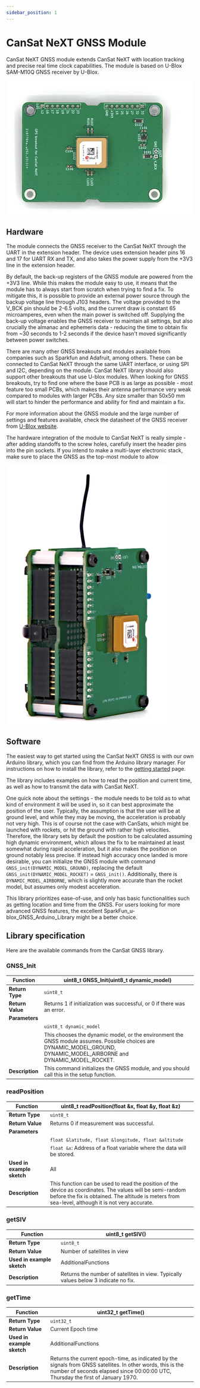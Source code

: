 ```yaml
---
sidebar_position: 1
---
```


# CanSat NeXT GNSS Module

CanSat NeXT GNSS module extends CanSat NeXT with location tracking and precise real time clock capabilities. The module is based on U-Blox SAM-M10Q GNSS receiver by U-Blox.

![CanSat NeXT GNSS module](./img/GNSS.png)

## Hardware

The module connects the GNSS receiver to the CanSat NeXT through the UART in the extension header. The device uses extension header pins 16 and 17 for UART RX and TX, and also takes the power supply from the +3V3 line in the extension header.

By default, the back-up registers of the GNSS module are powered from the +3V3 line. While this makes the module easy to use, it means that the module has to always start from scratch when trying to find a fix. To mitigate this, it is possible to provide an external power source through the backup voltage line through J103 headers. The voltage provided to the V_BCK pin should be 2-6.5 volts, and the current draw is constant 65 microamperes, even when the main power is switched off. Supplying the back-up voltage enables the GNSS receiver to maintain all settings, but also crucially the almanac and ephemeris data - reducing the time to obtain fix from ~30 seconds to 1-2 seconds if the device hasn't moved significantly between power switches.

There are many other GNSS breakouts and modules available from companies such as Sparkfun and Adafruit, among others. These can be connected to CanSat NeXT through the same UART interface, or using SPI and I2C, depending on the module. CanSat NeXT library should also support other breakouts that use U-blox modules. When looking for GNSS breakouts, try to find one where the base PCB is as large as possible - most feature too small PCBs, which makes their antenna performance very weak compared to modules with larger PCBs. Any size smaller than 50x50 mm will start to hinder the performance and ability for find and maintain a fix.

For more information about the GNSS module and the large number of settings and features available, check the datasheet of the GNSS receiver from [U-Blox website](https://www.u-blox.com/en/product/sam-m10q-module).

The hardware integration of the module to CanSat NeXT is really simple - after adding standoffs to the screw holes, carefully insert the header pins into the pin sockets. If you intend to make a multi-layer electronic stack, make sure to place the GNSS as the top-most module to allow 

![CanSat NeXT GNSS module](./img/stack.png)

## Software

The easiest way to get started using the CanSat NeXT GNSS is with our own Arduino library, which you can find from the Arduino library manager. For instructions on how to install the library, refer to the [getting started](./../course/lesson1.md) page.

The library includes examples on how to read the position and current time, as well as how to transmit the data with CanSat NeXT.

One quick note about the settings - the module needs to be told as to what kind of environment it will be used in, so it can best approximate the position of the user. Typically, the assumption is that the user will be at ground level, and while they may be moving, the acceleration is probably not very high. This is of course not the case with CanSats, which might be launched with rockets, or hit the ground with rather high velocities. Therefore, the library sets by default the position to be calculated assuming high dynamic environment, which allows the fix to be maintained at least somewhat during rapid acceleration, but it also makes the position on ground notably less precise. If instead high accuracy once landed is more desirable, you can initialize the GNSS module with command `GNSS_init(DYNAMIC_MODEL_GROUND)`, replacing the default `GNSS_init(DYNAMIC_MODEL_ROCKET)` = `GNSS_init()`. Additionally, there is `DYNAMIC_MODEL_AIRBORNE`, which is slightly more accurate than the rocket model, but assumes only modest acceleration.

This library prioritizes ease-of-use, and only has basic functionalities such as getting location and time from the GNSS. For users looking for more advanced GNSS features, the excellent SparkFun_u-blox_GNSS_Arduino_Library might be a better choice.

## Library specification

Here are the available commands from the CanSat GNSS library.

### GNSS_Init

| Function             | uint8_t GNSS_Init(uint8_t dynamic_model)                          |
|----------------------|--------------------------------------------------------------------|
| **Return Type**      | `uint8_t`                                                          |
| **Return Value**     | Returns 1 if initialization was successful, or 0 if there was an error. |
| **Parameters**       |                                                                    |
|                      | `uint8_t dynamic_model`                                           |
|                      | This chooses the dynamic model, or the environment the GNSS module assumes. Possible choices are DYNAMIC_MODEL_GROUND, DYNAMIC_MODEL_AIRBORNE and DYNAMIC_MODEL_ROCKET. |
| **Description**      | This command initializes the GNSS module, and you should call this in the setup function. |

### readPosition

| Function             | uint8_t readPosition(float &x, float &y, float &z)          |
|----------------------|--------------------------------------------------------------------|
| **Return Type**      | `uint8_t`                                                          |
| **Return Value**     | Returns 0 if measurement was successful.                           |
| **Parameters**       |                                                                    |
|                      | `float &latitude, float &longitude, float &altitude`                                    |
|                      | `float &x`: Address of a float variable where the data will be stored. |
| **Used in example sketch** | All                                                  |
| **Description**      | This function can be used to read the position of the device as coordinates. The values will be semi-random before the fix is obtained. The altitude is meters from sea-level, although it is not very accurate. |


### getSIV

| Function             | uint8_t getSIV()                  |
|----------------------|--------------------------------------------------------------------|
| **Return Type**      | `uint8_t`                                                          |
| **Return Value**     | Number of satellites in view |
| **Used in example sketch** | AdditionalFunctions                                          |
| **Description**      | Returns the number of satellites in view. Typically values below 3 indicate no fix. |

### getTime

| Function             | uint32_t getTime()                  |
|----------------------|--------------------------------------------------------------------|
| **Return Type**      | `uint32_t`                                                          |
| **Return Value**     | Current Epoch time |
| **Used in example sketch** | AdditionalFunctions                                          |
| **Description**      | Returns the current epoch-time, as indicated by the signals from GNSS satellites. In other words, this is the number of seconds elapsed since 00:00:00 UTC, Thursday the first of January 1970. |
